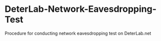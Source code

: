 # DeterLab-Network-Eavesdropping-Test
Procedure for conducting network eavesdropping test on DeterLab.net 
